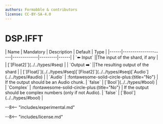 ```yaml
---
authors: Formabble & contributors
license: CC-BY-SA-4.0
---
```



# DSP.IFFT

<div class="sh-parameters" markdown="1">
| Name | Mandatory | Description | Default | Type |
|------|---------------------|-------------|---------|------|
| `⬅️ Input` ||The input of the shard, if any | | [`[Float2]`](../../types/#seq) |
| `Output ➡️` ||The resulting output of the shard | | [`[Float]`](../../types/#seq)[`[Float2]`](../../types/#seq)[`Audio`](../../types/#audio) |
| `Audio` | :fontawesome-solid-circle-plus:{title="No"}  | If the output should be an Audio chunk. | `false` | [`Bool`](../../types/#bool) |
| `Complex` | :fontawesome-solid-circle-plus:{title="No"}  | If the output should be complex numbers (only if not Audio). | `false` | [`Bool`](../../types/#bool) |

</div>

--8<-- "includes/experimental.md"



--8<-- "includes/license.md"

